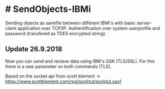 # # SendObjects-IBMi

Sending objects as savefile between different IBMi's with basic server-client application over TCP/IP.
Authentification over system userprofile and password (transfered as TDES encrypted string).

## Update 26.9.2018
Now you can send and recieve data using IBM's GSK (TLS/SSL).
For this there is a new parameter on both commands (TLS).


Based on the socket api from scott klement
 -> https://www.scottklement.com/rpg/socktut/socktut.savf

